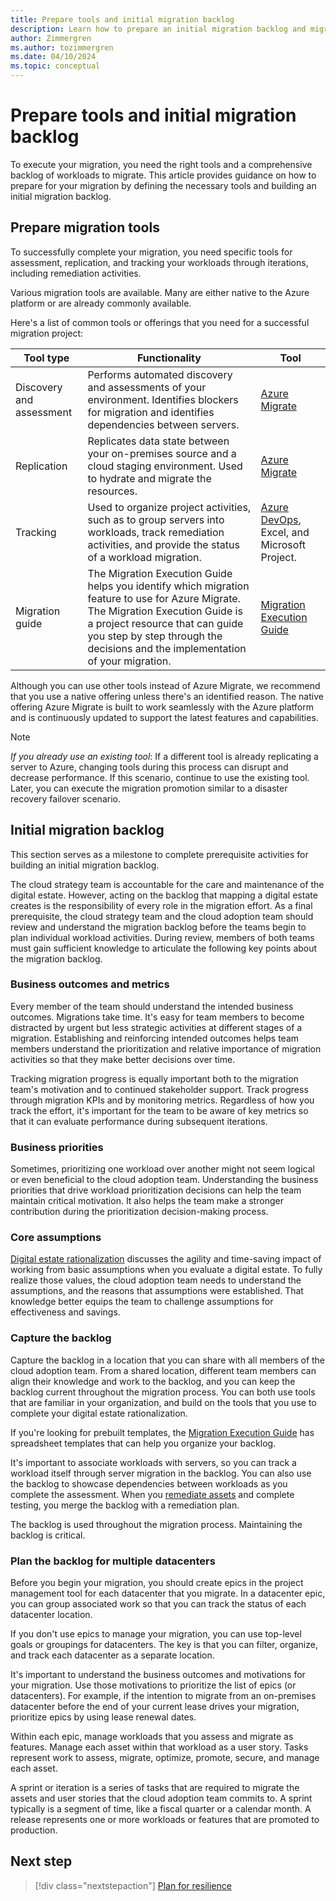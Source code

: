 ```yaml
---
title: Prepare tools and initial migration backlog
description: Learn how to prepare an initial migration backlog and migration tools to help you migrate your workloads to Azure.
author: Zimmergren
ms.author: tozimmergren
ms.date: 04/10/2024
ms.topic: conceptual
---
```


# Prepare tools and initial migration backlog

To execute your migration, you need the right tools and a comprehensive backlog of workloads to migrate. This article provides guidance on how to prepare for your migration by defining the necessary tools and building an initial migration backlog.

## Prepare migration tools

To successfully complete your migration, you need specific tools for assessment, replication, and tracking your workloads through iterations, including remediation activities.

Various migration tools are available. Many are either native to the Azure platform or are already commonly available.

Here's a list of common tools or offerings that you need for a successful migration project:

|Tool type|Functionality|Tool|
|---|---|---|
|Discovery and assessment|Performs automated discovery and assessments of your environment. Identifies blockers for migration and identifies dependencies between servers.|[Azure Migrate](/azure/migrate/migrate-services-overview)|
|Replication|Replicates data state between your on-premises source and a cloud staging environment. Used to hydrate and migrate the resources.|[Azure Migrate](/azure/migrate/migrate-services-overview)|
|Tracking|Used to organize project activities, such as to group servers into workloads, track remediation activities, and provide the status of a workload migration.|[Azure DevOps](/azure/devops/user-guide/what-is-azure-devops), Excel, and Microsoft Project.|
|Migration guide|The Migration Execution Guide helps you identify which migration feature to use for Azure Migrate. The Migration Execution Guide is a project resource that can guide you step by step through the decisions and the implementation of your migration.|[Migration Execution Guide](https://github.com/Azure/migration/)|

Although you can use other tools instead of Azure Migrate, we recommend that you use a native offering unless there's an identified reason. The native offering Azure Migrate is built to work seamlessly with the Azure platform and is continuously updated to support the latest features and capabilities.

> [!NOTE]
> *If you already use an existing tool*: If a different tool is already replicating a server to Azure, changing tools during this process can disrupt and decrease performance. If this scenario, continue to use the existing tool. Later, you can execute the migration promotion similar to a disaster recovery failover scenario.

## Initial migration backlog

This section serves as a milestone to complete prerequisite activities for building an initial migration backlog.

The cloud strategy team is accountable for the care and maintenance of the digital estate. However, acting on the backlog that mapping a digital estate creates is the responsibility of every role in the migration effort. As a final prerequisite, the cloud strategy team and the cloud adoption team should review and understand the migration backlog before the teams begin to plan individual workload activities. During review, members of both teams must gain sufficient knowledge to articulate the following key points about the migration backlog.

### Business outcomes and metrics

Every member of the team should understand the intended business outcomes. Migrations take time. It's easy for team members to become distracted by urgent but less strategic activities at different stages of a migration. Establishing and reinforcing intended outcomes helps team members understand the prioritization and relative importance of migration activities so that they make better decisions over time.

Tracking migration progress is equally important both to the migration team's motivation and to continued stakeholder support. Track progress through migration KPIs and by monitoring metrics. Regardless of how you track the effort, it's important for the team to be aware of key metrics so that it can evaluate performance during subsequent iterations.

### Business priorities

Sometimes, prioritizing one workload over another might not seem logical or even beneficial to the cloud adoption team. Understanding the business priorities that drive workload prioritization decisions can help the team maintain critical motivation. It also helps the team make a stronger contribution during the prioritization decision-making process.

### Core assumptions

[Digital estate rationalization](../../digital-estate/rationalize.md) discusses the agility and time-saving impact of working from basic assumptions when you evaluate a digital estate. To fully realize those values, the cloud adoption team needs to understand the assumptions, and the reasons that assumptions were established. That knowledge better equips the team to challenge assumptions for effectiveness and savings.

### Capture the backlog

Capture the backlog in a location that you can share with all members of the cloud adoption team. From a shared location, different team members can align their knowledge and work to the backlog, and you can keep the backlog current throughout the migration process. You can both use tools that are familiar in your organization, and build on the tools that you use to complete your digital estate rationalization.

If you're looking for prebuilt templates, the [Migration Execution Guide](https://github.com/Azure/migration) has spreadsheet templates that can help you organize your backlog.

It's important to associate workloads with servers, so you can track a workload itself through server migration in the backlog. You can also use the backlog to showcase dependencies between workloads as you complete the assessment. When you [remediate assets](../deploy/remediate.md) and complete testing, you merge the backlog with a remediation plan.

The backlog is used throughout the migration process. Maintaining the backlog is critical.

### Plan the backlog for multiple datacenters

Before you begin your migration, you should create epics in the project management tool for each datacenter that you migrate. In a datacenter epic, you can group associated work so that you can track the status of each datacenter location.

If you don't use epics to manage your migration, you can use top-level goals or groupings for datacenters. The key is that you can filter, organize, and track each datacenter as a separate location.

It's important to understand the business outcomes and motivations for your migration. Use those motivations to prioritize the list of epics (or datacenters). For example, if the intention to migrate from an on-premises datacenter before the end of your current lease drives your migration, prioritize epics by using lease renewal dates.

Within each epic, manage workloads that you assess and migrate as features. Manage each asset within that workload as a user story. Tasks represent work to assess, migrate, optimize, promote, secure, and manage each asset.

A sprint or iteration is a series of tasks that are required to migrate the assets and user stories that the cloud adoption team commits to. A sprint typically is a segment of time, like a fiscal quarter or a calendar month. A release represents one or more workloads or features that are promoted to production.

## Next step

> [!div class="nextstepaction"]
> [Plan for resilience](./plan-for-resilience.md)
